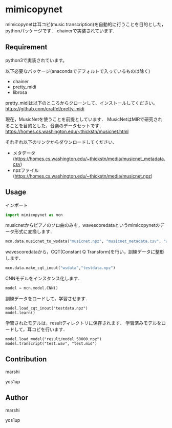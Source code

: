 mimicopynet
====

mimicopynetは耳コピ(music transcription)を自動的に行うことを目的とした，pythonパッケージです．
chainerで実装されています．


## Requirement
python3で実装されています。

以下必要なパッケージ(anacondaでデフォルトで入っているものは除く)

- chainer
- pretty_midi
- librosa

pretty_midiは以下のところからクローンして、インストールしてください。
https://github.com/craffel/pretty-midi

現在，MusicNetを使うことを前提としています．
MusicNetはMIRで研究されることを目的とした，音楽のデータセットです．
https://homes.cs.washington.edu/~thickstn/musicnet.html

それぞれ以下のリンクからダウンロードしてください．
- メタデータ(https://homes.cs.washington.edu/~thickstn/media/musicnet_metadata.csv)
- npzファイル(https://homes.cs.washington.edu/~thickstn/media/musicnet.npz)

## Usage

インポート

```python
import mimicopynet as mcn
```

musicnetからピアノのソロ曲のみを，wavescoredataというmimicopynetのデータ形式に変換します．

```python
mcn.data.musicnet_to_wsdata("musicnet.npz", "musicnet_metadata.csv", "wsdata", "Solo Piano") #3つめの引数は，wavescoredataが保存されるディレクトリ
```

wavescoredataから，CQT(Constant Q Transform)を行い，訓練データに整形します．
```python
mcn.data.make_cqt_inout("wsdata","testdata.npz")
```

CNNモデルをインスタンス化します．
```python
model = mcn.model.CNN()
```

訓練データをロードして，学習させます．
```
model.load_cqt_inout("testdata.npz")
model.learn()
```

学習されたモデルは，resultディレクトリに保存されます．
学習済みモデルをロードして，耳コピを行います．
```
model.load_model("result/model_50000.npz")
model.transcript("test.wav", "test.mid")
```

## Contribution

marshi

yos1up

## Author

marshi

yos1up
